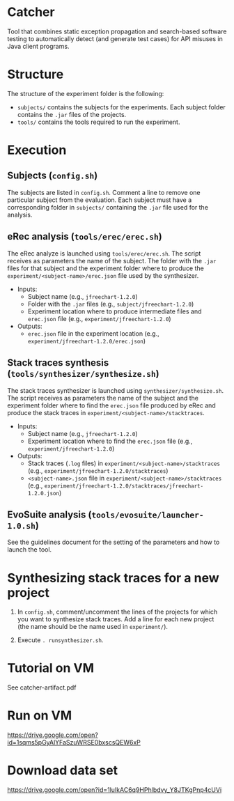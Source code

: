# Catcher

Tool that combines static exception propagation and search-based software testing to automatically detect (and generate test cases) for API misuses in Java client programs.

# Structure

The structure of the experiment folder is the following:

- `subjects/` contains the subjects for the experiments. Each subject folder contains the `.jar` files of the projects.
- `tools/` contains the tools required to run the experiment.

# Execution

## Subjects (`config.sh`)

The subjects are listed in `config.sh`. Comment a line to remove one particular subject from the evaluation. Each subject must have a corresponding folder in `subjects/` containing the `.jar` file used for the analysis.

## eRec analysis (`tools/erec/erec.sh`)

The eRec analyze is launched using `tools/erec/erec.sh`. The script receives as parameters the name of the subject. The folder with the `.jar` files for that subject and the experiment folder where to produce the `experiment/<subject-name>/erec.json` file used by the synthesizer.

- Inputs:
  - Subject name (e.g., `jfreechart-1.2.0`)
  - Folder with the `.jar` files (e.g., `subject/jfreechart-1.2.0`)
  - Experiment location where to produce intermediate files and `erec.json` file (e.g., `experiment/jfreechart-1.2.0`)
- Outputs:
  - `erec.json` file in the experiment location (e.g., `experiment/jfreechart-1.2.0/erec.json`)

## Stack traces synthesis (`tools/synthesizer/synthesize.sh`)

The stack traces synthesizer is launched using `synthesizer/synthesize.sh`. The script receives as parameters the name of the subject and the experiment folder where to find the `erec.json` file produced by eRec and produce the stack traces in `experiment/<subject-name>/stacktraces`.

- Inputs:
  - Subject name (e.g., `jfreechart-1.2.0`)
  - Experiment location where to find the `erec.json` file (e.g., `experiment/jfreechart-1.2.0`)
- Outputs:
  - Stack traces (`.log` files) in `experiment/<subject-name>/stacktraces` (e.g., `experiment/jfreechart-1.2.0/stacktraces`)
  - `<subject-name>.json` file in `experiment/<subject-name>/stacktraces` (e.g., `experiment/jfreechart-1.2.0/stacktraces/jfreechart-1.2.0.json`)

## EvoSuite analysis (`tools/evosuite/launcher-1.0.sh`)

See the guidelines document for the setting of the parameters and how to launch the tool.

# Synthesizing stack traces for a new project

1. In `config.sh`, comment/uncomment the lines of the projects for which you want to synthesize stack traces. Add a line for each new project (the name should be the name used in `experiment/`).

2. Execute `. runsynthesizer.sh`.

# Tutorial on VM

See catcher-artifact.pdf

# Run on VM

https://drive.google.com/open?id=1sqms5pGyAlYFaSzuWRSE0bxscsQEW6xP

# Download data set

https://drive.google.com/open?id=1luIkAC6q9HPhlbdvy_Y8JTKgPnp4cUVi
